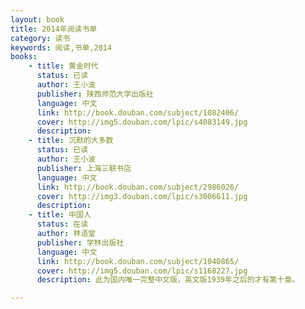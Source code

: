 ```yaml
---
layout: book
title: 2014年阅读书单
category: 读书
keywords: 阅读,书单,2014
books: 
    - title: 黄金时代
      status: 已读
      author: 王小波
      publisher: 陕西师范大学出版社
      language: 中文
      link: http://book.douban.com/subject/1082406/
      cover: http://img5.douban.com/lpic/s4083149.jpg
      description:
    - title: 沉默的大多数
      status: 已读
      author: 王小波
      publisher: 上海三联书店
      language: 中文
      link: http://book.douban.com/subject/2986026/
      cover: http://img3.douban.com/lpic/s3006611.jpg
      description:
    - title: 中国人
      status: 在读
      author: 林语堂
      publisher: 学林出版社
      language: 中文
      link: http://book.douban.com/subject/1040865/
      cover: http://img5.douban.com/lpic/s1168227.jpg
      description: 此为国内唯一完整中文版，英文版1939年之后的才有第十章。

---
```

